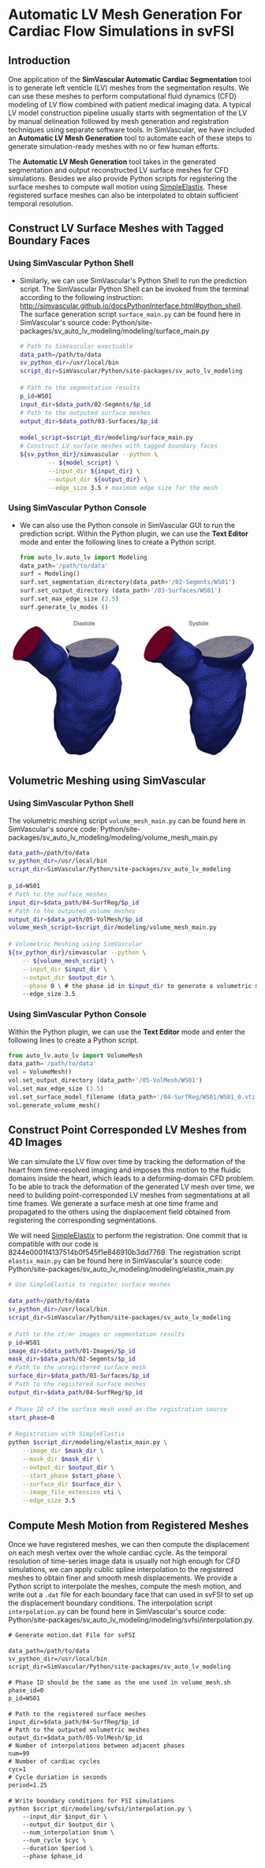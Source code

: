 # Automatic LV Mesh Generation For Cardiac Flow Simulations in svFSI

## Introduction

One application of the **SimVascular Automatic Cardiac Segmentation** tool is to generate left venticle (LV) meshes from the segmentation results. We can use these meshes to perform computational fluid dynamics (CFD) modeling of LV flow combined with patient medical imaging data.  A typical LV model construction pipeline usually starts with segmentation of the LV by manual delineation followed by mesh generation and registration techniques using separate software tools. In SimVascular, we have included an **Automatic LV Mesh Generation** tool to automate each of these steps to generate simulation-ready meshes with no or few human efforts. 

The  **Automatic LV Mesh Generation** tool takes in the generated segmentation and output reconstructed LV surface meshes for CFD simulations. Besides we also provide Python scripts for registering the surface meshes to compute wall motion using [SimpleElastix](https://simpleelastix.github.io/). These registered surface meshes can also be interpolated to obtain sufficient temporal resolution.

## Construct LV Surface Meshes with Tagged Boundary Faces

### Using SimVascular Python Shell

* Similarly, we can use SimVascular's Python Shell to run the prediction script. The SimVascular Python Shell can be invoked from the terminal according to the following instruction: http://simvascular.github.io/docsPythonInterface.html#python_shell. The surface generation script `surface_main.py` can be found here in SimVascular's source code: Python/site-packages/sv_auto_lv_modeling/modeling/surface_main.py

    ```bash
    # Path to SimVascular exectuable
    data_path=/path/to/data
    sv_python_dir=/usr/local/bin
    script_dir=SimVascular/Python/site-packages/sv_auto_lv_modeling
    
    # Path to the segmentation results
    p_id=WS01
    input_dir=$data_path/02-Segmnts/$p_id
    # Path to the outputed surface meshes
    output_dir=$data_path/03-Surfaces/$p_id
    
    model_script=$script_dir/modeling/surface_main.py
    # Construct LV surface meshes with tagged boundary faces
    ${sv_python_dir}/simvascular --python \
            -- ${model_script} \
            --input_dir ${input_dir} \
            --output_dir ${output_dir} \
            --edge_size 3.5 # maximum edge size for the mesh
    ```

### Using SimVascular Python Console

* We can also use the Python console in SimVascular GUI to run the prediction script. Within the Python plugin, we can use the **Text Editor** mode and enter the following lines to create a Python script. 

  ```python
  from auto_lv.auto_lv import Modeling
  data_path='/path/to/data'
  surf = Modeling()
  surf.set_segmentation_directory(data_path+'/02-Segmnts/WS01')
  surf.set_output_directory (data_path+'/03-Surfaces/WS01')
  surf.set_max_edge_size (3.5)
  surf.generate_lv_modes ()
  ```

![](imgs/surface.png)

## Volumetric Meshing using SimVascular 

### Using SimVascular Python Shell

The volumetric meshing script `volume_mesh_main.py` can be found here in SimVascular's source code: Python/site-packages/sv_auto_lv_modeling/modeling/volume_mesh_main.py

```bash
data_path=/path/to/data
sv_python_dir=/usr/local/bin
script_dir=SimVascular/Python/site-packages/sv_auto_lv_modeling

p_id=WS01
# Path to the surface meshes
input_dir=$data_path/04-SurfReg/$p_id
# Path to the outputed volume meshes
output_dir=$data_path/05-VolMesh/$p_id
volume_mesh_script=$script_dir/modeling/volume_mesh_main.py

# Volumetric Meshing using SimVascular
${sv_python_dir}/simvascular --python \
    -- ${volume_mesh_script} \
    --input_dir $input_dir \
    --output_dir $output_dir \
    --phase 0 \ # the phase id in $input_dir to generate a volumetric mesh
    --edge_size 3.5
```

### Using SimVascular Python Console

Within the Python plugin, we can use the **Text Editor** mode and enter the following lines to create a Python script. 

```python
from auto_lv.auto_lv import VolumeMesh
data_path='/path/to/data'
vol = VolumeMesh()
vol.set_output_directory (data_path+'/05-VolMesh/WS01')
vol.set_max_edge_size (3.5)
vol.set_surface_model_filename (data_path+'/04-SurfReg/WS01/WS01_0.vti.vtp')
vol.generate_volume_mesh()
```

## Construct Point Corresponded LV Meshes from 4D Images

We can simulate the LV flow over time by tracking the deformation of the heart from time-resolved imaging and imposes this motion to the fluidic domains inside the heart, which leads to a deforming-domain CFD problem. To be able to track the deformation of the generated LV mesh over time, we need to building point-corresponded LV meshes from segmentations at all time frames. We generate a surface mesh at one time frame and propagated to the others using the displacement field obtained from registering the corresponding segmentations.

We will need [SimpleElastix](https://github.com/SuperElastix/SimpleElastix) to perform the registration. One commit that is compatible with our code is  8244e0001f4137514b0f545f1e846910b3dd7769. The registration script `elastix_main.py` can be found here in SimVascular's source code: Python/site-packages/sv_auto_lv_modeling/modeling/elastix_main.py

```bash
# Use SimpleElastix to register surface meshes

data_path=/path/to/data
sv_python_dir=/usr/local/bin
script_dir=SimVascular/Python/site-packages/sv_auto_lv_modeling

# Path to the ct/mr images or segmentation results
p_id=WS01
image_dir=$data_path/01-Images/$p_id
mask_dir=$data_path/02-Segmnts/$p_id
# Path to the unregistered surface mesh
surface_dir=$data_path/03-Surfaces/$p_id
# Path to the registered surface meshes
output_dir=$data_path/04-SurfReg/$p_id

# Phase ID of the surface mesh used as the registration source
start_phase=0

# Registration with SimpleElastix
python $script_dir/modeling/elastix_main.py \
    --image_dir $mask_dir \
    --mask_dir $mask_dir \
    --output_dir $output_dir \
    --start_phase $start_phase \
    --surface_dir $surface_dir \
    --image_file_extension vti \
    --edge_size 3.5
```



## Compute Mesh Motion from Registered Meshes

Once we have registered meshes, we can then compute the displacement on each mesh vertex over the whole cardiac cycle. As the temporal resolution of time-series image data is usually not high enough for CFD simulations, we can apply cublic spline interpolation to the registered meshes to obtain finer and smooth mesh displacements. We provide a Python script to interpolate the meshes,  compute the mesh motion, and write out a  `.dat` file for each boundary face that can used in svFSI to set up the displacement boundary conditions. The interpolation script `interpolation.py` can be found here in SimVascular's source code: Python/site-packages/sv_auto_lv_modeling/modeling/svfsi/interpolation.py. 

```shell
# Generate motion.dat File for svFSI
                                                                                            
data_path=/path/to/data
sv_python_dir=/usr/local/bin
script_dir=SimVascular/Python/site-packages/sv_auto_lv_modeling

# Phase ID should be the same as the one used in volume_mesh.sh
phase_id=0
p_id=WS01

# Path to the registered surface meshes
input_dir=$data_path/04-SurfReg/$p_id
# Path to the outputed volumetric meshes
output_dir=$data_path/05-VolMesh/$p_id
# Number of interpolations between adjacent phases
num=99
# Number of cardiac cycles
cyc=1
# Cycle duriation in seconds
period=1.25

# Write boundary conditions for FSI simulations
python $script_dir/modeling/svfsi/interpolation.py \
    --input_dir $input_dir \
    --output_dir $output_dir \
    --num_interpolation $num \
    --num_cycle $cyc \
    --duration $period \
    --phase $phase_id
```



